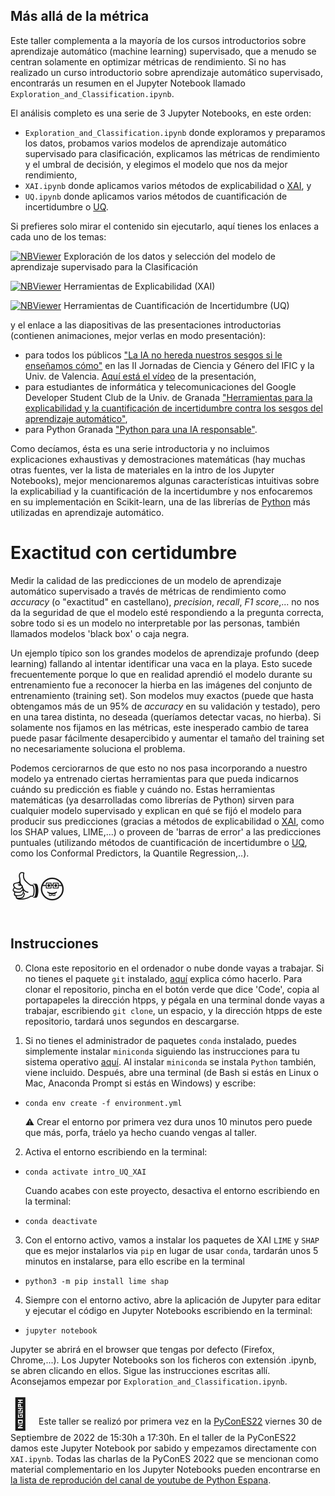 ## Más allá de la métrica

Este taller complementa a la mayoría de los cursos introductorios sobre aprendizaje automático (machine learning) supervisado, que a menudo se centran solamente en optimizar métricas de rendimiento. Si no has realizado un curso introductorio sobre aprendizaje automático supervisado, encontrarás un resumen en el Jupyter Notebook llamado `Exploration_and_Classification.ipynb`.

El análisis completo es una serie de 3 Jupyter Notebooks, en este orden:

+ `Exploration_and_Classification.ipynb` donde exploramos y preparamos los datos, probamos varios modelos de aprendizaje automático supervisado para clasificación, explicamos las métricas de rendimiento y el umbral de decisión, y elegimos el modelo que nos da mejor rendimiento,
+ `XAI.ipynb` donde aplicamos varios métodos de explicabilidad o [XAI](https://en.wikipedia.org/wiki/Explainable_artificial_intelligence), y
+ `UQ.ipynb` donde aplicamos varios métodos de cuantificación de incertidumbre o [UQ](https://en.wikipedia.org/wiki/Uncertainty_quantification).

Si prefieres solo mirar el contenido sin ejecutarlo, aquí tienes los enlaces a cada uno de los temas:

[![NBViewer](https://raw.githubusercontent.com/jupyter/design/master/logos/Badges/nbviewer_badge.svg)](https://nbviewer.org/github/MMdeCastro/Uncertainty_Quantification_XAI/blob/main/Exploration_and_Classification.ipynb) Exploración de los datos y selección del modelo de aprendizaje supervisado para la Clasificación

[![NBViewer](https://raw.githubusercontent.com/jupyter/design/master/logos/Badges/nbviewer_badge.svg)](https://nbviewer.org/github/MMdeCastro/Uncertainty_Quantification_XAI/blob/main/XAI.ipynb) Herramientas de Explicabilidad (XAI)

[![NBViewer](https://raw.githubusercontent.com/jupyter/design/master/logos/Badges/nbviewer_badge.svg)](https://nbviewer.org/github/MMdeCastro/Uncertainty_Quantification_XAI/blob/main/UQ.ipynb) Herramientas de Cuantificación de Incertidumbre (UQ)

y el enlace a las diapositivas de las presentaciones introductorias (contienen animaciones, mejor verlas en modo presentación):
+ para todos los públicos ["La IA no hereda nuestros sesgos si le enseñamos cómo"](https://docs.google.com/presentation/d/1bp8rJTtZ5aAGeNwwdTdue4vGcs27QvcEeA1VbHPce9c/edit#slide=id.g211627b4636_0_101) en las II Jornadas de Ciencia y Género del IFIC y la Univ. de Valencia. [Aquí está el vídeo](https://youtu.be/89G74PBnoVc) de la presentación,
+ para estudiantes de informática y telecomunicaciones del Google Developer Student Club de la Univ. de Granada ["Herramientas para la explicabilidad y la cuantificación de incertidumbre contra los sesgos del aprendizaje automático"](https://docs.google.com/presentation/d/1p5QVf4JaDDFl7IM6XLclfWbcU0a5a8Il9MTu8-9fB84/edit#slide=id.g20f7f9abf3c_0_101),
+ para Python Granada ["Python para una IA responsable"](https://docs.google.com/presentation/d/1kATBDKVhY-hTg8rL7423UGRW579r2f7Tg4qXFdofCaw/edit?usp=sharing).

Como decíamos, ésta es una serie introductoria y no incluimos explicaciones exhaustivas y demostraciones matemáticas (hay muchas otras fuentes, ver la lista de materiales en la intro de los Jupyter Notebooks), mejor mencionaremos algunas características intuitivas sobre la explicabiliad y la cuantificación de la incertidumbre y nos enfocaremos en su implementación en Scikit-learn, una de las librerías de [Python](https://es.wikipedia.org/wiki/Python) más utilizadas en aprendizaje automático.

# Exactitud con certidumbre

Medir la calidad de las predicciones de un modelo de aprendizaje automático supervisado a través de métricas de rendimiento como *accuracy* (o "exactitud" en castellano), *precision*, *recall*, *F1 score*,... no nos da la seguridad de que el modelo esté respondiendo a la pregunta correcta, sobre todo si es un modelo no interpretable por las personas, también llamados modelos 'black box' o caja negra. 

Un ejemplo típico son los grandes modelos de aprendizaje profundo (deep learning) fallando al intentar identificar una vaca en la playa. Esto sucede frecuentemente porque lo que en realidad aprendió el modelo durante su entrenamiento fue a reconocer la hierba en las imágenes del conjunto de entrenamiento (training set). Son modelos muy exactos (puede que hasta obtengamos más de un 95% de *accuracy* en su validación y testado), pero en una tarea distinta, no deseada (queríamos detectar vacas, no hierba). Si solamente nos fijamos en las métricas, este inesperado cambio de tarea puede pasar fácilmente desapercibido y aumentar el tamaño del training set no necesariamente soluciona el problema.

Podemos cerciorarnos de que esto no nos pasa incorporando a nuestro modelo ya entrenado ciertas herramientas para que pueda indicarnos cuándo su predicción es fiable y cuándo no. Estas herramientas matemáticas  (ya desarrolladas como librerías de Python) sirven para cualquier modelo supervisado y explican en qué se fijó el modelo para producir sus predicciones (gracias a métodos de explicabilidad o [XAI](https://en.wikipedia.org/wiki/Explainable_artificial_intelligence), como los SHAP values, LIME,...) o proveen de 'barras de error' a las predicciones puntuales (utilizando métodos de cuantificación de incertidumbre o [UQ](https://en.wikipedia.org/wiki/Uncertainty_quantification), como los Conformal Predictors, la Quantile Regression,..). 

<font size="10"> 👍🤓 </font>

## Instrucciones

0. Clona este repositorio en el ordenador o nube donde vayas a trabajar. Si no tienes el paquete `git` instalado, [aquí](https://git-scm.com/book/en/v2/Getting-Started-Installing-Git) explica cómo hacerlo. Para clonar el repositorio, pincha en el botón verde que dice 'Code', copia al portapapeles la dirección htpps, y pégala en una terminal donde vayas a trabajar, escribiendo `git clone`, un espacio, y la dirección htpps de este repositorio, tardará unos segundos en descargarse.  

1. Si no tienes el administrador de paquetes `conda` instalado, puedes simplemente instalar `miniconda` siguiendo las instrucciones para tu sistema operativo [aquí](https://docs.conda.io/en/latest/miniconda.html). Al instalar `miniconda` se instala `Python` también, viene incluido. Después, abre una terminal (de Bash si estás en Linux o Mac, Anaconda Prompt si estás en Windows) y escribe:

+ `conda env create -f environment.yml`

  ⚠️ Crear el entorno por primera vez dura unos 10 minutos pero puede que más, porfa, tráelo ya hecho cuando vengas al taller. 

2. Activa el entorno escribiendo en la terminal:

+ `conda activate intro_UQ_XAI`

  Cuando acabes con este proyecto, desactiva el entorno escribiendo en la terminal:

+ `conda deactivate`

3. Con el entorno activo, vamos a instalar los paquetes de XAI `LIME` y `SHAP` que es mejor instalarlos via `pip` en lugar de usar `conda`, tardarán unos 5 minutos en instalarse, para ello escribe en la terminal

+ `python3 -m pip install lime shap`

4. Siempre con el entorno activo, abre la aplicación de Jupyter para editar y ejecutar el código en Jupyter Notebooks escribiendo en la terminal:

+ `jupyter notebook`

Jupyter se abrirá en el browser que tengas por defecto (Firefox, Chrome,...). Los Jupyter Notebooks son los ficheros con extensión .ipynb, se abren clicando en ellos. Sigue las instrucciones escritas allí. Aconsejamos empezar por `Exploration_and_Classification.ipynb`. 

<font size="10"> 📝 </font>Este taller se realizó por primera vez en la [PyConES22](https://2022.es.pycon.org/) viernes 30 de Septiembre de 2022 de 15:30h a 17:30h. En el taller de la PyConES22 damos este Jupyter Notebook por sabido y empezamos directamente con `XAI.ipynb`. Todas las charlas de la PyConES 2022 que se mencionan como material complementario en los Jupyter Notebooks pueden encontrarse en [la lista de reprodución del canal de youtube de Python Espana](https://www.youtube.com/@PythonES). 
